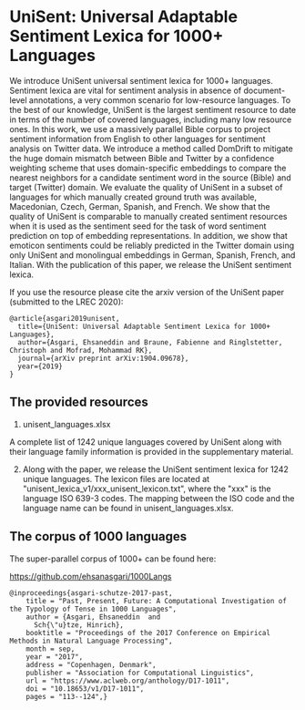 # UniSent: Universal Adaptable Sentiment Lexica for 1000+ Languages

We introduce UniSent universal sentiment lexica for 1000+ languages. Sentiment lexica are vital for sentiment analysis in absence of document-level annotations, a very common scenario for low-resource languages. To the best of our knowledge, UniSent is the
largest sentiment resource to date in terms of
the number of covered languages, including many
low resource ones. In this work, we use a massively parallel Bible corpus to project sentiment information from English to other languages for sentiment analysis on  Twitter data.
We introduce a method called DomDrift to mitigate the huge domain mismatch between Bible and Twitter by a confidence weighting scheme that uses domain-specific embeddings to compare the nearest neighbors for a candidate sentiment word in the source (Bible) and target (Twitter) domain.
We evaluate the quality of UniSent in a subset of languages for which manually created ground truth was available, Macedonian, Czech, German, Spanish, and French. We show that the quality of UniSent is comparable to manually created sentiment resources when it is used as the sentiment seed for the task of word sentiment prediction on top of embedding representations. In addition, we show that emoticon sentiments could be reliably predicted in the Twitter domain using only UniSent and monolingual embeddings in German, Spanish, French, and Italian. With the publication of this
paper, we release the UniSent sentiment lexica.


If you use the resource please cite the arxiv version of the UniSent paper (submitted to the LREC 2020):
```
@article{asgari2019unisent,
  title={UniSent: Universal Adaptable Sentiment Lexica for 1000+ Languages},
  author={Asgari, Ehsaneddin and Braune, Fabienne and Ringlstetter, Christoph and Mofrad, Mohammad RK},
  journal={arXiv preprint arXiv:1904.09678},
  year={2019}
}
```

## The provided resources

1.  unisent_languages.xlsx

A complete list of 1242 unique languages covered by UniSent along with their language family information is provided in the supplementary material.

2.  Along with the paper, we release the UniSent sentiment lexica for 1242 unique languages. The lexicon files are located at "unisent_lexica_v1/xxx_unisent_lexicon.txt", where the "xxx" is the language ISO 639-3 codes. The mapping between the ISO code and the language name can be found in unisent_languages.xlsx. 


## The corpus of 1000 languages  

The super-parallel corpus of 1000+ can be found here:

https://github.com/ehsanasgari/1000Langs

```
@inproceedings{asgari-schutze-2017-past,
    title = "Past, Present, Future: A Computational Investigation of the Typology of Tense in 1000 Languages",
    author = {Asgari, Ehsaneddin  and
      Sch{\"u}tze, Hinrich},
    booktitle = "Proceedings of the 2017 Conference on Empirical Methods in Natural Language Processing",
    month = sep,
    year = "2017",
    address = "Copenhagen, Denmark",
    publisher = "Association for Computational Linguistics",
    url = "https://www.aclweb.org/anthology/D17-1011",
    doi = "10.18653/v1/D17-1011",
    pages = "113--124",}

```